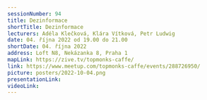 ```yaml
---
sessionNumber: 94
title: Dezinformace
shortTitle: Dezinformace
lecturers: Adéla Klečková, Klára Vítková, Petr Ludwig
date: 04. října 2022 od 19.00 do 21.00
shortDate: 04. října 2022
address: Loft N8, Nekázanka 8, Praha 1
mapLink: https://zive.tv/topmonks-caffe/
link: https://www.meetup.com/topmonks-caffe/events/288726950/
picture: posters/2022-10-04.png
presentationLink:
videoLink:
---
```

